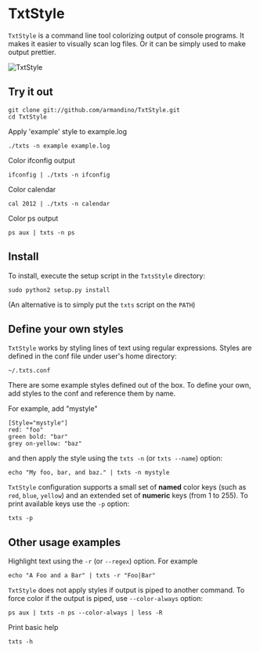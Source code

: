 # TxtStyle

`TxtStyle` is a command line tool colorizing output of console programs.
It makes it easier to visually scan log files. Or it can be simply used
to make output prettier.

![TxtStyle](http://goo.gl/HcyUs)

## Try it out

    git clone git://github.com/armandino/TxtStyle.git
    cd TxtStyle

Apply 'example' style to example.log

    ./txts -n example example.log

Color ifconfig output

    ifconfig | ./txts -n ifconfig

Color calendar

    cal 2012 | ./txts -n calendar

Color ps output

    ps aux | txts -n ps

## Install

To install, execute the setup script in the `TxtsStyle` directory:

    sudo python2 setup.py install

(An alternative is to simply put the `txts` script on the `PATH`)

## Define your own styles

`TxtStyle` works by styling lines of text using regular expressions.
Styles are defined in the conf file under user's home directory:

    ~/.txts.conf

There are some example styles defined out of the box.
To define your own, add styles to the conf and reference them by name.

For example, add "mystyle"

    [Style="mystyle"]
    red: "foo"
    green bold: "bar"
    grey on-yellow: "baz"

and then apply the style using the `txts -n` (or `txts --name`) option:

    echo "My foo, bar, and baz." | txts -n mystyle

`TxtStyle` configuration supports a small set of **named** color keys
(such as `red`, `blue`, `yellow`) and an extended set of **numeric** keys
(from 1 to 255). To print available keys use the `-p` option:

    txts -p

## Other usage examples

Highlight text using the `-r` (or `--regex`) option. For example

    echo "A Foo and a Bar" | txts -r "Foo|Bar"

`TxtStyle` does not apply styles if output is piped to another command.
To force color if the output is piped, use `--color-always` option:

    ps aux | txts -n ps --color-always | less -R

Print basic help

    txts -h

